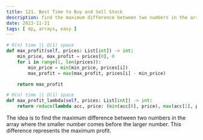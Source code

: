 ```yaml
---
title: 121. Best Time to Buy and Sell Stock
description: find the maximum difference between two numbers in the array
date: 2023-11-21
tags: [ dp, arrays, easy ]
---
```


```python
# O(n) time || O(1) space
def max_profit(self, prices: List[int]) -> int:
    min_price, max_profit = prices[0], 0
    for i in range(1, len(prices)):
        min_price = min(min_price, prices[i])
        max_profit = max(max_profit, prices[i] - min_price)

    return max_profit
```

```python
# O(n) time || O(1) space
def max_profit_lambda(self, prices: List[int]) -> int:
    return reduce(lambda acc, price: (min(acc[0], price), max(acc[1], price - acc[0])), prices[1:], (prices[0], 0))[1]
```

The idea is to find the maximum difference between two numbers in the array where the smaller number comes before the
larger number. This difference represents the maximum profit.
